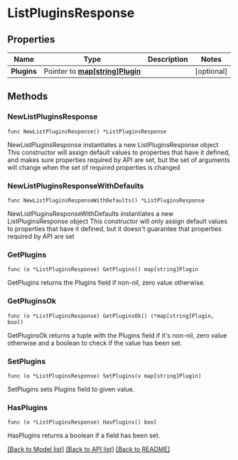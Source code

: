 # ListPluginsResponse

## Properties

Name | Type | Description | Notes
------------ | ------------- | ------------- | -------------
**Plugins** | Pointer to [**map[string]Plugin**](Plugin.md) |  | [optional] 

## Methods

### NewListPluginsResponse

`func NewListPluginsResponse() *ListPluginsResponse`

NewListPluginsResponse instantiates a new ListPluginsResponse object
This constructor will assign default values to properties that have it defined,
and makes sure properties required by API are set, but the set of arguments
will change when the set of required properties is changed

### NewListPluginsResponseWithDefaults

`func NewListPluginsResponseWithDefaults() *ListPluginsResponse`

NewListPluginsResponseWithDefaults instantiates a new ListPluginsResponse object
This constructor will only assign default values to properties that have it defined,
but it doesn't guarantee that properties required by API are set

### GetPlugins

`func (o *ListPluginsResponse) GetPlugins() map[string]Plugin`

GetPlugins returns the Plugins field if non-nil, zero value otherwise.

### GetPluginsOk

`func (o *ListPluginsResponse) GetPluginsOk() (*map[string]Plugin, bool)`

GetPluginsOk returns a tuple with the Plugins field if it's non-nil, zero value otherwise
and a boolean to check if the value has been set.

### SetPlugins

`func (o *ListPluginsResponse) SetPlugins(v map[string]Plugin)`

SetPlugins sets Plugins field to given value.

### HasPlugins

`func (o *ListPluginsResponse) HasPlugins() bool`

HasPlugins returns a boolean if a field has been set.


[[Back to Model list]](../README.md#documentation-for-models) [[Back to API list]](../README.md#documentation-for-api-endpoints) [[Back to README]](../README.md)


